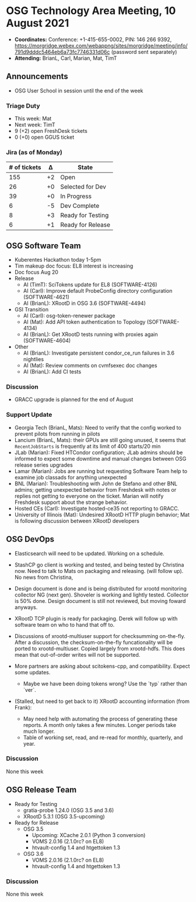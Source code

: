 # OSG Technology Area Meeting, 10 August 2021

-   **Coordinates:** Conference: +1-415-655-0002, PIN: 146 266 9392,
    <https://morgridge.webex.com/webappng/sites/morgridge/meeting/info/791d9dddc5464eb6a73fc7746331d06c> (password sent separately)
-   **Attending:** BrianL, Carl, Marian, Mat, TimT


## Announcements
- OSG User School in session until the end of the week

### Triage Duty

-   This week: Mat
-   Next week: TimT
-   9 (+2) open FreshDesk tickets
-   0 (+0) open GGUS ticket

### Jira (as of Monday)

| # of tickets | &Delta; | State             |
|--------------|---------|-------------------|
| 155          | +2      | Open              |
| 26           | +0      | Selected for Dev  |
| 39           | +0      | In Progress       |
| 6            | -5      | Dev Complete      |
| 8            | +3      | Ready for Testing |
| 6            | +1      | Ready for Release |

## OSG Software Team

-   Kuberentes Hackathon today 1-5pm
-   Tim makeup doc focus: EL8 interest is increasing
-   Doc focus Aug 20
-   Release
    -   AI (TimT): SciTokens update for EL8 (SOFTWARE-4126)
    -   AI (Carl): Improve default ProbeConfig directory configuration (SOFTWARE-4621)
    -   AI (BrianL): XRootD in OSG 3.6 (SOFTWARE-4494)
-   GSI Transition
    -   AI (Carl): osg-token-renewer package
    -   AI (Mat): Add API token authentication to Topology (SOFTWARE-4134)
    -   AI (BrianL): Get XRootD tests running with proxies again (SOFTWARE-4604)
-   Other
    -   AI (BrianL): Investigate persistent condor_ce_run failures in 3.6 nightlies
    -   AI (Mat): Review comments on cvmfsexec doc changes
    -   AI (BrianL): Add CI tests

### Discussion

-   GRACC upgrade is planned for the end of August

### Support Update

-   Georgia Tech (BrianL, Mats): Need to verify that the config worked to prevent pilots from running in pilots
-   Lancium (BrianL, Mats): their GPUs are still going unused, it seems that `RecentJobStarts` is frequently at its
    limit of 400 starts/20 min
-   JLab (Marian): Fixed HTCondor configuration; JLab admins should be informed to expect some downtime and
    manual changes between OSG release series upgrades
-   Lamar (Marian): Jobs are running but requesting Software Team help to examine job classads for anything unexpected
-   BNL (Marian): Troubleshooting with John de Stefano and other BNL admins;
    getting unexpected behavior from Freshdesk with notes or replies not getting to everyone on the ticket.
    Marian will notify Freshdesk support about the strange behavior.
-   Hosted CEs (Carl): Investigate hosted-ce35 not reporting to GRACC.
-   University of Illinois (Mat): Undesired XRootD HTTP plugin behavior; Mat is following discussion
    between XRootD developers

## OSG DevOps

-   Elasticsearch will need to be updated.  Working on a schedule.
-   StashCP go client is working and tested, and being tested by Christina now. Need to talk to Mats on packaging and releasing. (will follow up).  No news from Christina,
-   Design document is done and is being distributed for xrootd monitoring collector NG (next gen).  Shoveler is working and lightly tested.  Collector is 50% done.  Design document is still not reviewed, but moving foward anyways.
-   XRootD TCP plugin is ready for packaging.  Derek will follow up with software team on who to hand that off to.
-   Discussions of xrootd-multiuser support for checksumming on-the-fly.  After a discussion, the checksum-on-the-fly funcationality will be ported to xrootd-multiuser.  Copied largely from xrootd-hdfs.  This does mean that out-of-order writes will not be supported.
-   More partners are asking about scitokens-cpp, and compatibility.  Expect some updates.
    -   Maybe we have been doing tokens wrong?  Use the \`typ\` rather than \`ver\`.


-   (Stalled, but need to get back to it) XRootD accounting information (from Frank):
    -   May need help with automating the process of generating these reports.  A month only takes a few minutes.  Longer periods take much longer.
    -   Table of working set, read, and re-read for monthly, quarterly, and year.

### Discussion

None this week

## OSG Release Team

-   Ready for Testing
    -   gratia-probe 1.24.0 (OSG 3.5 and 3.6)
    -   XRootD 5.3.1 (OSG 3.5-upcoming)
-   Ready for Release
    -   OSG 3.5
        -   Upcoming: XCache 2.0.1 (Python 3 conversion)
        -   VOMS 2.0.16 (2.1.0rc? on EL8)
        -   htvault-config 1.4 and htgettoken 1.3
    -   OSG 3.6
        -   VOMS 2.0.16 (2.1.0rc? on EL8)
        -   htvault-config 1.4 and htgettoken 1.3

### Discussion

None this week
